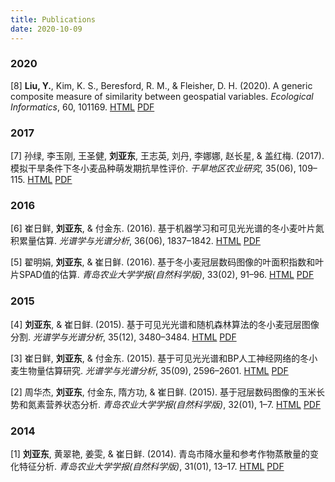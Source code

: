 ```yaml
---
title: Publications
date: 2020-10-09
---
```


### 2020

[8] **Liu, Y.**, Kim, K. S., Beresford, R. M., & Fleisher, D. H. (2020). A generic composite measure of similarity between geospatial variables. *Ecological Informatics*, 60, 101169. [HTML](https://doi.org/10.1016/j.ecoinf.2020.101169) [PDF](/pdf/10.1016:j.ecoinf.2020.101169.pdf)

### 2017

[7] 孙绿, 李玉刚, 王圣健, **刘亚东**, 王志英, 刘丹, 李娜娜, 赵长星, & 盖红梅. (2017). 模拟干旱条件下冬小麦品种萌发期抗旱性评价. *干旱地区农业研究*, 35(06), 109–115. [HTML](https://doi.org/10.7606/j.issn.1000-7601.2017.06.17) [PDF](/pdf/10.7606:j.issn.1000-7601.2017.06.17.pdf)

### 2016

[6] 崔日鲜, **刘亚东**, & 付金东. (2016). 基于机器学习和可见光光谱的冬小麦叶片氮积累量估算. *光谱学与光谱分析*, 36(06), 1837–1842. [HTML](http://www.gpxygpfx.com/CN/10.3964/j.issn.1000-0593(2016)06-1837-06) [PDF](/pdf/10.3964:j.issn.1000-0593(2016)06-1837-06.pdf)

[5] 翟明娟, **刘亚东**, & 崔日鲜. (2016). 基于冬小麦冠层数码图像的叶面积指数和叶片SPAD值的估算. *青岛农业大学学报(自然科学版)*, 33(02), 91–96. [HTML](https://doi.org/10.3969/J.ISSN.1674-148X.2016.02.003) [PDF](/pdf/10.3969:J.ISSN.1674-148X.2016.02.003.pdf)

### 2015

[4] **刘亚东**, & 崔日鲜. (2015). 基于可见光光谱和随机森林算法的冬小麦冠层图像分割. *光谱学与光谱分析*, 35(12), 3480–3484. [HTML](http://www.gpxygpfx.com/CN/10.3964/j.issn.1000-0593(2015)12-3480-05) [PDF](/pdf/10.3964:j.issn.1000-0593(2015)12-3480-05.pdf)

[3] 崔日鲜, **刘亚东**, & 付金东. (2015). 基于可见光光谱和BP人工神经网络的冬小麦生物量估算研究. *光谱学与光谱分析*, 35(09), 2596–2601. [HTML](http://www.gpxygpfx.com/CN/10.3964/j.issn.1000-0593(2015)09-2596-06) [PDF](/pdf/10.3964:j.issn.1000-0593(2015)09-2596-06.pdf)

[2] 周华杰, **刘亚东**, 付金东, 隋方功, & 崔日鲜. (2015). 基于冠层数码图像的玉米长势和氮素营养状态分析. *青岛农业大学学报(自然科学版)*, 32(01), 1–7. [HTML](https://doi.org/10.3969/J.ISSN.1674-148X.2015.01.001) [PDF](/pdf/10.3969:J.ISSN.1674-148X.2015.01.001.pdf)

### 2014

[1] **刘亚东**, 黄翠艳, 姜雯, & 崔日鲜. (2014). 青岛市降水量和参考作物蒸散量的变化特征分析. *青岛农业大学学报(自然科学版)*, 31(01), 13–17. [HTML](https://doi.org/10.3969/J.ISSN.1674-148X.2014.01.004) [PDF](/pdf/10.3969:J.ISSN.1674-148X.2014.01.004.pdf)

